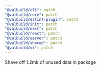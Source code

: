 ```yaml
---
"@valbuild/cli": patch
"@valbuild/core": patch
"@valbuild/eslint-plugin": patch
"@valbuild/init": patch
"@valbuild/next": patch
"@valbuild/react": patch
"@valbuild/server": patch
"@valbuild/shared": patch
"@valbuild/ui": patch
---
```


Shave off 1.2mb of unused data in package
